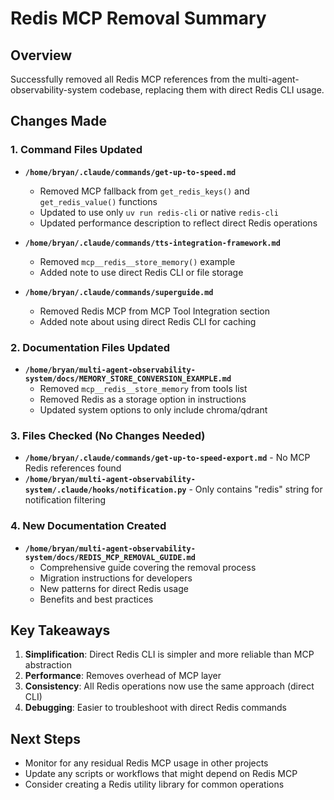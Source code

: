 # Redis MCP Removal Summary

## Overview
Successfully removed all Redis MCP references from the multi-agent-observability-system codebase, replacing them with direct Redis CLI usage.

## Changes Made

### 1. Command Files Updated
- **`/home/bryan/.claude/commands/get-up-to-speed.md`**
  - Removed MCP fallback from `get_redis_keys()` and `get_redis_value()` functions
  - Updated to use only `uv run redis-cli` or native `redis-cli`
  - Updated performance description to reflect direct Redis operations

- **`/home/bryan/.claude/commands/tts-integration-framework.md`**
  - Removed `mcp__redis__store_memory()` example
  - Added note to use direct Redis CLI or file storage

- **`/home/bryan/.claude/commands/superguide.md`**
  - Removed Redis MCP from MCP Tool Integration section
  - Added note about using direct Redis CLI for caching

### 2. Documentation Files Updated
- **`/home/bryan/multi-agent-observability-system/docs/MEMORY_STORE_CONVERSION_EXAMPLE.md`**
  - Removed `mcp__redis__store_memory` from tools list
  - Removed Redis as a storage option in instructions
  - Updated system options to only include chroma/qdrant

### 3. Files Checked (No Changes Needed)
- **`/home/bryan/.claude/commands/get-up-to-speed-export.md`** - No MCP Redis references found
- **`/home/bryan/multi-agent-observability-system/.claude/hooks/notification.py`** - Only contains "redis" string for notification filtering

### 4. New Documentation Created
- **`/home/bryan/multi-agent-observability-system/docs/REDIS_MCP_REMOVAL_GUIDE.md`**
  - Comprehensive guide covering the removal process
  - Migration instructions for developers
  - New patterns for direct Redis usage
  - Benefits and best practices

## Key Takeaways
1. **Simplification**: Direct Redis CLI is simpler and more reliable than MCP abstraction
2. **Performance**: Removes overhead of MCP layer
3. **Consistency**: All Redis operations now use the same approach (direct CLI)
4. **Debugging**: Easier to troubleshoot with direct Redis commands

## Next Steps
- Monitor for any residual Redis MCP usage in other projects
- Update any scripts or workflows that might depend on Redis MCP
- Consider creating a Redis utility library for common operations